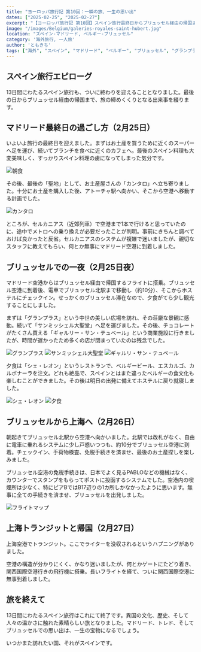 ```yaml
---
title: "ヨーロッパ旅行記 第10回：一瞬の旅、一生の思い出"
dates: ["2025-02-25", "2025-02-27"]
excerpt: "【ヨーロッパ旅行記 第10回】スペイン旅行最終日からブリュッセル経由の帰国まで。マドリード最後の食事とお土産探しの後、空港への移動で予想外のハプニング。経由地ブリュッセルでは限られた時間ながらグランプラスやサン・ミッシェル大聖堂を訪問し、名物ベルギービールとエスカルゴを「シェ・レオン」で堪能。上海トランジットでの小さな困難を乗り越え、13日間の旅を締めくくる充実のエピローグ。異国の文化と人々の温かさに触れた忘れられない旅の記録。"
image: "/images/Belgium/galeries-royales-saint-hubert.jpg"
location: "スペイン-マドリード, ベルギー-ブリュッセル"
category: '海外旅行, 一人旅'
author: 'ともきち'
tags: ["海外", "スペイン", "マドリード", "ベルギー", "ブリュッセル", "グランプラス", "サンミッシェル大聖堂", "ギャルリー・サン・テュベール", "上海国際空港", "上海トランジット"]
---
```


## スペイン旅行エピローグ

13日間にわたるスペイン旅行も、ついに終わりを迎えることとなりました。最後の日からブリュッセル経由の帰国まで、旅の締めくくりとなる出来事を綴ります。

## マドリード最終日の過ごし方（2月25日）

いよいよ旅行の最終日を迎えました。まずはお土産を買うために近くのスーパーへ足を運び、続いてブランチを食べに近くのカフェへ。最後のスペイン料理も大変美味しく、すっかりスペイン料理の虜になってしまった気分です。

![朝食](/images/Spain/spain-last-morning.jpg)

その後、最後の「聖地」として、お土産屋さんの「カンタロ」へ立ち寄りました。十分にお土産を購入した後、アトーチャ駅へ向かい、そこから空港へ移動する計画でした。

![カンタロ](/images/Spain/cantaro.jpg)

ところが、セルカニアス（近郊列車）で空港まで1本で行けると思っていたのに、途中でメトロへの乗り換えが必要だったことが判明。事前にきちんと調べておけば良かったと反省。セルカニアスのシステムが複雑で迷いましたが、親切なスタッフに教えてもらい、何とか無事にマドリード空港に到着しました。

## ブリュッセルでの一夜（2月25日夜）

マドリード空港からはブリュッセル経由で帰国するフライトに搭乗。ブリュッセル空港に到着後、電車でブリュッセル北駅まで移動し（約10分）、そこからホステルにチェックイン。せっかくのブリュッセル滞在なので、夕食がてら少し観光することにしました。

まずは「グランプラス」という中世の美しい広場を訪れ、その荘厳な景観に感動。続いて「サンミッシェル大聖堂」へ足を運びました。その後、チョコレートがたくさん買える「ギャルリー・サン・テュベール」という商業施設に行きましたが、時間が遅かったため多くの店が閉まっていたのは残念でした。

![グランプラス](/images/Belgium/grand-place.jpg)
![サンミッシェル大聖堂](/images/Belgium/saints-michel-et-gudule.jpg)
![ギャルリ・サン・テュベール](/images/Belgium/galeries-royales-saint-hubert.jpg)

夕食は「シェ・レオン」というレストランで、ベルギービール、エスカルゴ、カルボナーラを注文。どれも絶品で、スペインとはまた違ったベルギーの食文化も楽しむことができました。その後は明日の出発に備えてホステルに戻り就寝しました。

![シェ・レオン](/images/Belgium/chez-leon.jpg)
![夕食](/images/Belgium/belgium-dinner.jpg)

## ブリュッセルから上海へ（2月26日）

朝起きてブリュッセル北駅から空港へ向かいました。北駅では改札がなく、自由に電車に乗れるシステムに少し戸惑いつつも、約10分でブリュッセル空港に到着。チェックイン、手荷物検査、免税手続きを済ませ、最後のお土産探しを楽しみました。

ブリュッセル空港の免税手続きは、日本でよく見るPABLOなどの機械はなく、カウンターでスタンプをもらってポストに投函するシステムでした。空港内の喫煙所は少なく、特にピアBではB17辺りの1カ所しかなかったように思います。無事に全ての手続きを済ませ、ブリュッセルを出発しました。

![フライトマップ](/images/Belgium/flight-map.jpg)

## 上海トランジットと帰国（2月27日）

上海空港でトランジット。ここでライターを没収されるというハプニングがありました。

空港の構造が分かりにくく、かなり迷いましたが、何とかゲートにたどり着き、関西国際空港行きの飛行機に搭乗。長いフライトを経て、ついに関西国際空港に無事到着しました。

## 旅を終えて

13日間にわたるスペイン旅行はこれにて終了です。異国の文化、歴史、そして人々の温かさに触れた素晴らしい旅となりました。マドリード、トレド、そしてブリュッセルでの思い出は、一生の宝物になるでしょう。

いつかまた訪れたい国、それがスペインです。

